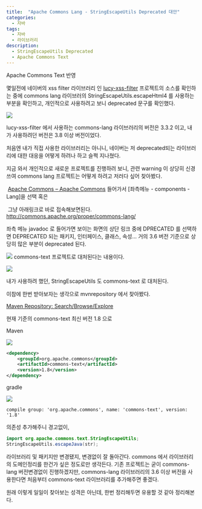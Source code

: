 ```yaml
---
title:  "Apache Commons Lang - StringEscapeUtils Deprecated 대안"
categories:
  - 자바
tags:
  - 자바
  - 라이브러리
description:
  - StringEscapeUtils Deprecated
  - Apache Commons Text
---
```


Apache Commons Text 반영

몇일전에 네이버의 xss filter 라이브러리 인 [lucy-xss-filter](https://github.com/naver/lucy-xss-filter) 프로젝트의 소스를 확인하는 중에 commons lang 라이브러의 StringEscapeUtils.escapeHtml4 를 사용하는 부분을 확인하고, 개인적으로 사용하려고 보니 deprecated 문구를 확인했다.

![](https://postfiles.pstatic.net/MjAyMDAyMDVfMTg4/MDAxNTgwODM2NjAyMTY4.mZKalzYysI4VWmNfCnZw0p7r2D0QOqSMZZUGTgXlcRcg.ftdlC2rfBPPeSITuMz-ev0v1MUKflnYC6kJsIql_mHAg.PNG.piyoro/SE-be40ed4d-93fe-4b97-bfb2-46c621e1764a.png?type=w580)

lucy-xss-filter 에서 사용하는 commons-lang 라이브러리의 버전은 3.3.2 이고, 내가 사용하려던 버전은 3.8 이상 버전이었다.
​

처음엔 내가 직접 사용한 라이브러리는 아니니, 네이버는 저 deprecated되는 라이브러리에 대한 대응을 어떻게 하려나 하고 슬쩍 지나쳤다.

지금 와서 개인적으로 새로운 프로젝트를 진행하려 보니, 관련 warning 이 상당히 신경쓰여 commons lang 프로젝트는 어떻게 하려고 저러다 싶어 찾아봤다.

​
[Apache Commons – Apache Commons](http://commons.apache.org)
들어가서  [좌측메뉴 - components - Lang]을 선택 혹은

​
그냥 아래링크로 바로 접속해보면된다.
http://commons.apache.org/proper/commons-lang/


좌측 메뉴 javadoc 로 들어가면 보이는 화면의 상단 링크 중에 DPRECATED 를 선택하면 DEPRECATED 되는 패키지, 인터페이스, 클래스, 속성... 거의 3.6 버전 기준으로 상당히 많은 부분이 deprecated 된다.

![](https://postfiles.pstatic.net/MjAyMDAyMDVfMjE3/MDAxNTgwODM2NjAyOTIw.UH9wuqGRAQek3PRAdsKtg7C3QOzplXDtUxP0lsUFtHgg.kl4CvPhR830d7Iv-_cG0r5fWjuik_A8B83CqZSkv7zMg.PNG.piyoro/SE-1c2967c0-8af9-4c2d-8a19-ed6e0137e10f.png?type=w580)
commons-text 프로젝트로 대처된다는 내용이다.

![](https://postfiles.pstatic.net/MjAyMDAyMDVfMjM3/MDAxNTgwODM2NjAzNjA5.uz3R29fQwX59JAo2iVHfJcN8yj2BUbF7DXgmy67bKhYg.5SciJxBqS2LPfEltsSEvYf55OfEpKZ2QsLscL-0lEJsg.PNG.piyoro/SE-af94512f-6715-4942-9366-54a10dfd58e7.png?type=w580)

내가 사용하려 했던, StringEscapeUtils 도 commons-text 로 대처된다.

이참에 한번 받아보자는 생각으로 mvnrepository 에서 찾아봤다.


[Maven Repository: Search/Browse/Explore](mvnrepository.com)


현재 기준의 commons-text 최신 버전 1.8 으로

Maven

![](https://postfiles.pstatic.net/MjAyMDAyMDVfMTA1/MDAxNTgwODM2NjA1NDQ2.H1k2NHJLUstZdrcOtKW32Fa2SC3zrt0fYO8JKLgaPzMg.1249n76ScP4MZNMhDLYRp4929NJsScFaQ-pDb2T5N2gg.PNG.piyoro/SE-7b57535c-6e8e-4103-bc87-db346e1bf92b.png?type=w580)
```xml
<dependency>
    <groupId>org.apache.commons</groupId>
    <artifactId>commons-text</artifactId>
    <version>1.8</version>
</dependency>
```
gradle

![](https://postfiles.pstatic.net/MjAyMDAyMDVfMjI4/MDAxNTgwODM2NjAxNzQ0.gWxTpvWRUVVDseV06Y29-w3mWTCidj7l5fRtsE8W6wEg.uBJNLA2OF16OuPzt_AO-xqDQoXmRYP9Inq8lXNyLAjsg.PNG.piyoro/SE-20c90cbc-a606-47c5-9213-e76605b54ac5.png?type=w580)
```
compile group: 'org.apache.commons', name: 'commons-text', version: '1.8'
```
의존성 추가해주니 경고없이,

```java
import org.apache.commons.text.StringEscapeUtils;
StringEscapeUtils.escapeJava(str);
```

라이브러리 및 패키지만 변경됐지, 변경없이 잘 돌아간다.
commons 에서 라이브러리의 도메인정리를 한건가 싶은 정도로만 생각든다.
기존 프로젝트는 굳이 commons-lang 버전변경없이 진행하겠지만, commons-lang 라이브러리의 3.6 이상 버전을 사용한다면 처음부터 commons-text 라이브러리를 추가해주면 좋겠다.


원래 이렇게 일일이 찾아보는 성격은 아닌데, 한번 정리해두면 유용할 것 같아 정리해본다.
